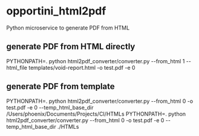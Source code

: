 # opportini_html2pdf
Python microservice to generate PDF from HTML


## generate PDF from HTML directly
PYTHONPATH=. python html2pdf_converter/converter.py --from_html 1 --html_file templates/void-report.html -o test.pdf -e 0

## generate PDF from template
PYTHONPATH=. python html2pdf_converter/converter.py --from_html 0 -o test.pdf -e 0 --temp_html_base_dir /Users/phoenix/Documents/Projects/CI/HTMLs
PYTHONPATH=. python html2pdf_converter/converter.py --from_html 0 -o test.pdf -e 0 --temp_html_base_dir ./HTMLs